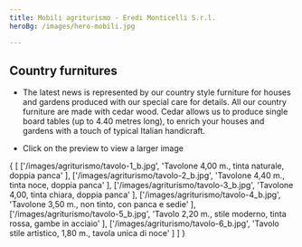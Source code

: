 ```yaml
---
title: Mobili agriturismo - Eredi Monticelli S.r.l.
heroBg: /images/hero-mobili.jpg

---
```


## Country furnitures

* The latest news is represented by our country style furniture for houses and gardens produced with our special care for details. All our country furniture are made with cedar wood. Cedar allows us to produce single board tables (up to 4.40 metres long), to enrich your houses and gardens with a touch of typical Italian handicraft.

* Click on the preview to view a larger image

<PhotoGallery>{
  [
    ['/images/agriturismo/tavolo-1_b.jpg', 'Tavolone 4,00 m., tinta naturale, doppia panca' ],
    ['/images/agriturismo/tavolo-2_b.jpg', 'Tavolone 4,40 m., tinta noce, doppia panca' ],
    ['/images/agriturismo/tavolo-3_b.jpg', 'Tavolone 4,00, tinta chiara, doppia panca' ],
    ['/images/agriturismo/tavolo-4_b.jpg', 'Tavolone 3,50 m., non tinto, con panca e sedie' ],
    ['/images/agriturismo/tavolo-5_b.jpg', 'Tavolo 2,20 m., stile moderno, tinta rossa, gambe in acciaio' ],
    ['/images/agriturismo/tavolo-6_b.jpg', 'Tavolo stile artistico, 1,80 m., tavola unica di noce' ]
  ]
}</PhotoGallery>